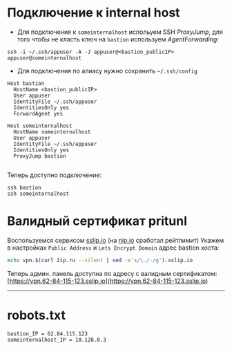 # Подключение к internal host

- Для подключения к `someinternalhost` испольуем SSH *ProxyJump*, для того чтобы не класть ключ на `bastion` используем *AgentForwarding*:
```shell
ssh -i ~/.ssh/appuser -A -J appuser@<bastion_publicIP> appuser@someinternalhost
```

- Для подключения по алиасу нужно сохранить `~/.ssh/config`
```
Host bastion
  HostName <bastion_publicIP>
  User appuser
  IdentityFile ~/.ssh/appuser
  IdentitiesOnly yes
  ForwardAgent yes
  
Host someinternalhost
  HostName someinternalhost
  User appuser
  IdentityFile ~/.ssh/appuser
  IdentitiesOnly yes
  ProxyJump bastion
  
```

Теперь доступно подключение:
```
ssh bastion
ssh someinternalhost
```

# Валидный сертификат pritunl

Воспользуемся сервисом [sslip.io](https://sslip.io)  (на [nip.io](https://nip.io) сработал рейтлимит)
Укажем в настройках `Public Address` и `Lets Encrypt Domain` адрес bastion хоста:

```bash
echo vpn.$(curl 2ip.ru --silent | sed -e's/\./-/g').sslip.io
```

Теперь админ. панель доступна по адресу с валидным сертификатом:
[https://vpn.62-84-115-123.sslip.io](https://vpn.62-84-115-123.sslip.io)

---
# robots.txt
```
bastion_IP = 62.84.115.123
someinternalhost_IP = 10.128.0.3
```
